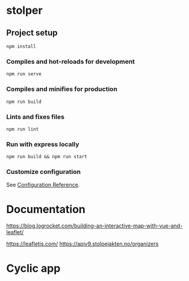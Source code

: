 # stolper

## Project setup
```
npm install
```

### Compiles and hot-reloads for development
```
npm run serve
```

### Compiles and minifies for production
```
npm run build
```

### Lints and fixes files
```
npm run lint
```

### Run with express locally
`npm run build && npm run start`


### Customize configuration
See [Configuration Reference](https://cli.vuejs.org/config/).


# Documentation
https://blog.logrocket.com/building-an-interactive-map-with-vue-and-leaflet/

https://leafletjs.com/
https://apiv9.stolpejakten.no/organizers

# Cyclic app
